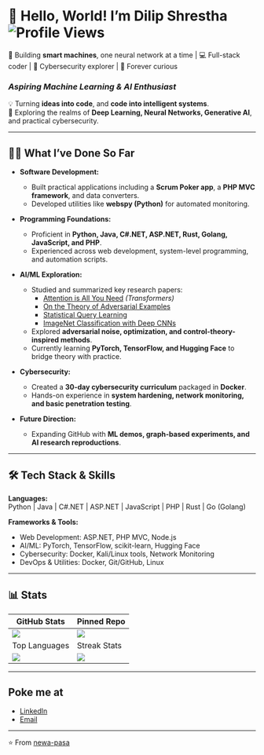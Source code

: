 # 👋 Hello, World! I’m Dilip Shrestha  ![Profile Views](https://komarev.com/ghpvc/?username=newa-pasa&color=0e75b6&style=flat)  
🤖 Building **smart machines**, one neural network at a time | 💻 Full-stack coder | 🔐 Cybersecurity explorer | 🌌 Forever curious


### *Aspiring Machine Learning & AI Enthusiast*  
💡 Turning **ideas into code**, and **code into intelligent systems**.  
🚀 Exploring the realms of **Deep Learning, Neural Networks, Generative AI**, and practical cybersecurity.  

---

## 🧑‍💻 What I’ve Done So Far  

- **Software Development:**  
  - Built practical applications including a **Scrum Poker app**, a **PHP MVC framework**, and data converters.  
  - Developed utilities like **webspy (Python)** for automated monitoring.  

- **Programming Foundations:**  
  - Proficient in **Python, Java, C#.NET, ASP.NET, Rust, Golang, JavaScript, and PHP**.  
  - Experienced across web development, system-level programming, and automation scripts.  

- **AI/ML Exploration:**  
  - Studied and summarized key research papers:  
    - [Attention is All You Need](https://arxiv.org/abs/1706.03762) *(Transformers)*  
    - [On the Theory of Adversarial Examples](https://arxiv.org/abs/2006.06742)  
    - [Statistical Query Learning](https://arxiv.org/abs/2206.08918)  
    - [ImageNet Classification with Deep CNNs](https://arxiv.org/abs/1212.2002)  
  - Explored **adversarial noise, optimization, and control-theory-inspired methods**.  
  - Currently learning **PyTorch, TensorFlow, and Hugging Face** to bridge theory with practice.  

- **Cybersecurity:**  
  - Created a **30-day cybersecurity curriculum** packaged in **Docker**.  
  - Hands-on experience in **system hardening, network monitoring, and basic penetration testing**.  

- **Future Direction:**  
  - Expanding GitHub with **ML demos, graph-based experiments, and AI research reproductions**.  

---

## 🛠️ Tech Stack & Skills  

**Languages:**  
Python | Java | C#.NET | ASP.NET | JavaScript | PHP | Rust | Go (Golang)  

**Frameworks & Tools:**  
- Web Development: ASP.NET, PHP MVC, Node.js  
- AI/ML: PyTorch, TensorFlow, scikit-learn, Hugging Face  
- Cybersecurity: Docker, Kali/Linux tools, Network Monitoring  
- DevOps & Utilities: Docker, Git/GitHub, Linux  

---

## 📊 Stats  
| GitHub Stats | Pinned Repo |
| ------------ | ----------- |
| <a href="https://newa-pasa.github.io"><img align="center" src="https://github-readme-stats.vercel.app/api?username=newa-pasa&show_icons=true&theme=buefy" /></a> | <a href="https://github.com/newa-pasa/CyberSecurity"><img align="center" src="https://github-readme-stats.vercel.app/api/pin/?username=newa-pasa&repo=webspy&theme=buefy" /></a> |
| Top Languages | Streak Stats |
| <a href="https://newa-pasa.github.io"><img align="center" src="https://github-readme-stats.vercel.app/api/top-langs/?username=newa-pasa&layout=compact&theme=buefy" /></a> | <a href="https://github.com/anuraghazra/anuraghazra.github.io"><img align="center" src="https://github-readme-streak-stats.herokuapp.com/?user=newa-pasa&theme=buefy" /></a> |



---

##  Poke me at

- [LinkedIn](https://www.linkedin.com/in/newapasa/)  
- [Email](mailto:pasa.dilipshrestha@gmail.com)  

---

⭐ From [newa-pasa](https://github.com/newa-pasa)
